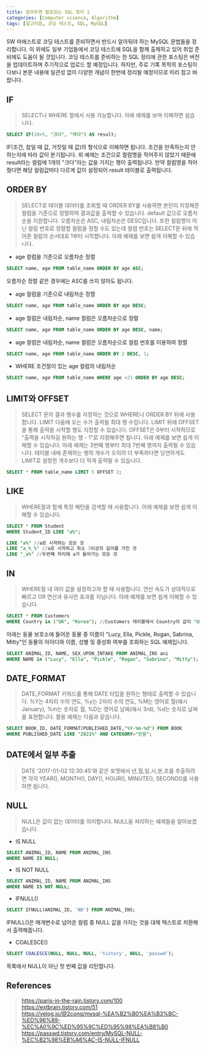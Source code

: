 ```yaml
---
title: 알아두면 쓸모있는 SQL 정리 1
categories: [Computer science, Algorithm]
tags: [알고리즘, 코딩 테스트, SQL, MySQL]
---
```


SW 마에스트로 코딩 테스트를 준비하면서 반드시 알아둬야 하는 MySQL 문법들을 정리합니다. 이 외에도 일부 기업들에서 코딩 테스트에 SQL을 함께 출제하고 있어 취업 준비에도 도움이 될 것입니다. 코딩 테스트를 준비하는 한 SQL 정리에 관한 포스팅은 버전을 업데이트하며 주기적으로 업로드 할 예정입니다. 하지만, 주로 기록 목적의 포스팅이다보니 본문 내용에 일관성 없이 다양한 개념이 한번에 정리될 예정이므로 미리 참고 바랍니다.

## IF
> SELECT나 WHERE 절에서 사용 가능합니다. 아래 예제를 보며 이해하면 쉽습니다.
```sql
SELECT IF(10>5, "크다", "작다") AS result;
```
IF(조건, 참일 때 값, 거짓일 때 값)의 형식으로 이해하면 됩니다. 조건을 만족하는지 안하는지에 따라 값이 분기됩니다. 위 예제는 조건으로 컬럼명을 적어주지 않았기 때문에 result라는 컬럼에 1개의 "크다"라는 값을 가지는 행이 출력됩니다. 만약 컬럼명을 적어줬다면 해당 컬럼값마다 다르게 값이 설정되어 result 테이블로 출력됩니다.

## ORDER BY
> SELECT로 테이블 데이터를 조회할 때 ORDER BY를 사용하면 본인이 지정해준 컬럼을 기준으로 정렬하여 결과값을 출력할 수 있습니다. default 값으로 오름차순을 지원합니다. 오름차순은 ASC, 내림차순은 DESC입니다. 또한 컬럼명이 아닌 컬럼 번호로 정렬할 컬럼을 정할 수도 있는데 컬럼 번호는 SELECT문 뒤에 적어준 컬럼의 순서대로 1부터 시작합니다. 아래 예제를 보면 쉽게 이해할 수 있습니다.
* age 컬럼을 기준으로 오름차순 정렬
```sql
SELECT name, age FROM table_name ORDER BY age ASC;
```
오름차순 정렬 같은 경우에는 ASC를 쓰지 않아도 됩니다.
* age 컬럼을 기준으로 내림차순 정렬
```sql
SELECT name, age FROM table_name ORDER BY age DESC;
```
* age 컬럼은 내림차순, name 컬럼은 오름차순으로 정렬
```sql
SELECT name, age FROM table_name ORDER BY age DESC, name;
```
* age 컬럼은 내림차순, name 컬럼은 오름차순으로 컬럼 번호를 이용하여 정렬
```sql
SELECT name, age FROM table_name ORDER BY 2 DESC, 1;
```
* WHERE 조건절이 있는 age 컬럼의 내림차순
```sql
SELECT name, age FROM table_name WHERE age <21 ORDER BY age DESC;
```

## LIMIT와 OFFSET
> SELECT 문의 결과 행수를 지정하는 것으로 WHERE나 ORDER BY 뒤에 사용합니다. LIMIT 다음에 오는 수가 출력될 최대 행 수입니다. LIMIT 뒤에 OFFSET을 통해 출력을 시작할 행도 지정할 수 있습니다. OFFSET은 0부터 시작하므로 "출력을 시작하길 원하는 행 - 1"로 지정해주면 됩니다. 아래 예제를 보면 쉽게 이해할 수 있습니다. 아래 예제는 3번째 행부터 최대 7번째 행까지 출력될 수 있습니다. 테이블 내에 존재하는 행의 개수가 오히려 더 부족하다면 당연하게도 LIMIT로 설정한 개수보다 더 적게 출력될 수 있습니다.
```sql
SELECT * FROM table_name LIMIT 5 OFFSET 2;
```

## LIKE
> WHERE절과 함께 특정 패턴을 검색할 때 사용합니다. 아래 예제를 보면 쉽게 이해할 수 있습니다.
```sql
SELECT * FROM Student
WHERE Student_ID LIKE "a%";
```
```sql
LIKE "a%" //a로 시작하는 모든 것
LIKE "a_%_%" //a로 시작하고 최소 3이상의 길이를 가진 것
LIKE "_a%" //두번째 자리에 a가 들어가는 모든 것
```

## IN
> WHERE절 내 여러 값을 설정하고자 할 때 사용합니다. 연산 속도가 상대적으로 빠르고 OR 연산과 유사한 효과를 지닙니다. 아래 예제를 보면 쉽게 이해할 수 있습니다.
```sql
SELECT * FROM Customers
WHERE Country in ("UK", "Korea"); //Customers 테이블에서 Country의 값이 "UK", "Korea"인 것 모두 출력하기
```
아래는 동물 보호소에 들어온 동물 중 이름이 "Lucy, Ella, Pickle, Rogan, Sabrina, Mitty"인 동물의 아이디와 이름, 성별 및 중성화 여부를 조회하는 SQL 예제입니다.
```sql
SELECT ANIMAL_ID, NAME, SEX_UPON_INTAKE FROM ANIMAL_INS ani
WHERE NAME in ("Lucy", "Ella", "Pickle", "Rogan", "Sabrina", "Mitty");
```

## DATE_FORMAT
> DATE_FORMAT 키워드를 통해 DATE 타입을 원하는 형태로 출력할 수 있습니다. %Y는 4자리 수의 연도, %y는 2자리 수의 연도, %M는 영어로 월(예시 January), %m는 숫자로 월, %D는 영어로 날짜(예시 3rd), %d는 숫자로 날짜를 표현합니다. 활용 예제는 다음과 같습니다. 
```sql
SELECT BOOK_ID, DATE_FORMAT(PUBLISHED_DATE,"%Y-%m-%d") FROM BOOK
WHERE PUBLISHED_DATE LIKE "2021%" AND CATEGORY="인문";
```

## DATE에서 일부 추출
> DATE '2017-01-02 12:30:45'와 같은 포맷에서 년,월,일,시,분,초를 추출하려면 각각 YEAR(), MONTH(), DAY(), HOUR(), MINUTE(), SECOND()를 사용하면 됩니다.

## NULL
> NULL은 값이 없는 데이터를 의미합니다. NULL을 처리하는 예제들을 알아보겠습니다.
* IS NULL
```sql
SELECT ANIMAL_ID, NAME FROM ANIMAL_INS
WHERE NAME IS NULL;
```
* IS NOT NULL
```sql
SELECT ANIMAL_ID, NAME FROM ANIMAL_INS
WHERE NAME IS NOT NULL;
```
* IFNULL()
```sql
SELECT IFNULL(ANIMAL_ID, 'NO') FROM ANIMAL_INS;
```
IFNULL()은 매개변수로 넘어온 컬럼 중 NULL 값을 가지는 것을 대체 텍스트로 치환해서 출력해줍니다.
* COALESCE()
```sql
SELECT COALESCE(NULL, NULL, NULL, 'tistory', NULL, 'passwd');
```
목록에서 NULL이 아닌 첫 번째 값을 리턴합니다.


## References
> https://paris-in-the-rain.tistory.com/100   
https://extbrain.tistory.com/51   
https://velog.io/@2cong/mysql-%EA%B2%B0%EA%B3%BC-%ED%96%89-%EC%A0%9C%ED%95%9C%ED%95%98%EA%B8%B0    
https://passwd.tistory.com/entry/MySQL-NULL-%EC%B2%98%EB%A6%AC-IS-NULL-IFNULL


